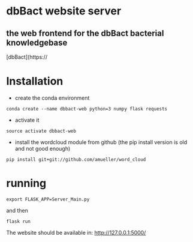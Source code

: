 # dbBact website server
## the web frontend for the dbBact bacterial knowledgebase
[dbBact](https://

# Installation
- create the conda environment

```
conda create --name dbbact-web python=3 numpy flask requests
```

- activate it

```
source activate dbbact-web
```

- install the wordcloud module from github (the pip install version is old and not good enough)

```
pip install git+git://github.com/amueller/word_cloud
```

# running
```
export FLASK_APP=Server_Main.py
```

and then

```
flask run
```

The website should be available in:
http://127.0.0.1:5000/
